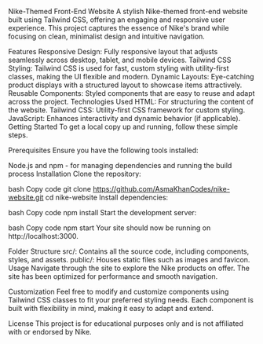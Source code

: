 Nike-Themed Front-End Website
A stylish Nike-themed front-end website built using Tailwind CSS, offering an engaging and responsive user experience. This project captures the essence of Nike's brand while focusing on clean, minimalist design and intuitive navigation.

Features
Responsive Design: Fully responsive layout that adjusts seamlessly across desktop, tablet, and mobile devices.
Tailwind CSS Styling: Tailwind CSS is used for fast, custom styling with utility-first classes, making the UI flexible and modern.
Dynamic Layouts: Eye-catching product displays with a structured layout to showcase items attractively.
Reusable Components: Styled components that are easy to reuse and adapt across the project.
Technologies Used
HTML: For structuring the content of the website.
Tailwind CSS: Utility-first CSS framework for custom styling.
JavaScript: Enhances interactivity and dynamic behavior (if applicable).
Getting Started
To get a local copy up and running, follow these simple steps.

Prerequisites
Ensure you have the following tools installed:

Node.js and npm - for managing dependencies and running the build process
Installation
Clone the repository:

bash
Copy code
git clone https://github.com/AsmaKhanCodes/nike-website.git
cd nike-website
Install dependencies:

bash
Copy code
npm install
Start the development server:

bash
Copy code
npm start
Your site should now be running on http://localhost:3000.

Folder Structure
src/: Contains all the source code, including components, styles, and assets.
public/: Houses static files such as images and favicon.
Usage
Navigate through the site to explore the Nike products on offer. The site has been optimized for performance and smooth navigation.

Customization
Feel free to modify and customize components using Tailwind CSS classes to fit your preferred styling needs. Each component is built with flexibility in mind, making it easy to adapt and extend.

License
This project is for educational purposes only and is not affiliated with or endorsed by Nike.


